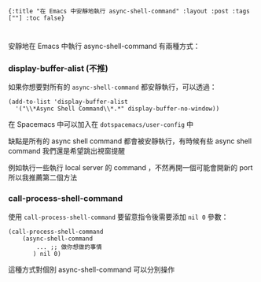     {:title "在 Emacs 中安靜地執行 async-shell-command" :layout :post :tags [""] :toc false}


# 


## 

安靜地在 Emacs 中執行 async-shell-command 有兩種方式：


### display-buffer-alist (不推)

如果你想要對所有的 `async-shell-command` 都安靜執行，可以透過：

    (add-to-list 'display-buffer-alist
      '("\\*Async Shell Command\\*.*" display-buffer-no-window))

在 Spacemacs 中可以加入在 `dotspacemacs/user-config` 中

缺點是所有的 async shell command 都會被安靜執行，有時候有些 async shell command 我們還是希望跳出視窗提醒

例如執行一些執行 local server 的 command ，不然再開一個可能會開新的 port 所以我推薦第二個方法


### call-process-shell-command

使用 `call-process-shell-command` 要留意指令後需要添加 `nil 0` 參數：

    (call-process-shell-command
        (async-shell-command 
            ... ;; 做你想做的事情 
           ) nil 0)

這種方式對個別 async-shell-command 可以分別操作

